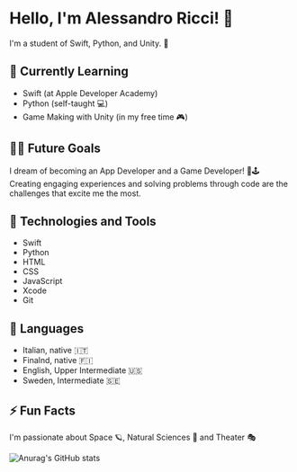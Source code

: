# Hello, I'm Alessandro Ricci! 👋

I'm a student of Swift, Python, and Unity. 🚀 

## 🌱 Currently Learning
- Swift (at Apple Developer Academy) 
- Python (self-taught 💻) 
- Game Making with Unity (in my free time 🎮) 

## 👨‍💻 Future Goals
I dream of becoming an App Developer and a Game Developer! 📱🕹️ Creating engaging experiences and solving problems through code are the challenges that excite me the most.

## 🔧 Technologies and Tools
- Swift 
- Python
- HTML
- CSS
- JavaScript
- Xcode
- Git 

## 🚩 Languages
- Italian, native 🇮🇹
- Finalnd, native 🇫🇮
- English, Upper Intermediate 🇺🇸
- Sweden, Intermediate 🇸🇪

## ⚡ Fun Facts
I'm passionate about Space 🪐, Natural Sciences 🌻 and Theater 🎭

![Anurag's GitHub stats](https://github-readme-stats.vercel.app/api?username=itsalessandroricci&show_icons=true&theme=ambient_gradient)
